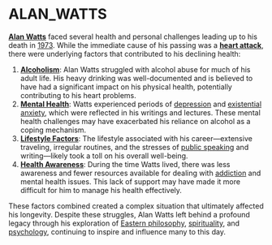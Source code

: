 # ALAN\_WATTS

[**Alan Watts**](ALAN_WATTS.md) faced several health and personal challenges leading up to his death in [1973](1973.md). While the immediate cause of his passing was a [**heart attack**](https://en.wikipedia.org/wiki/Heart_attack), there were underlying factors that contributed to his declining health:

1. [**Alcoholism**](../AI/DEMOCRATIZING_AGI.md): Alan Watts struggled with alcohol abuse for much of his adult life. His heavy drinking was well-documented and is believed to have had a significant impact on his physical health, potentially contributing to his heart problems.
2. [**Mental Health**](MENTAL_HEALTH.md): Watts experienced periods of [depression](https://en.wikipedia.org/wiki/Depression_\(mood\)) and [existential anxiety](https://en.wikipedia.org/wiki/Existential_anxiety), which were reflected in his writings and lectures. These mental health challenges may have exacerbated his reliance on alcohol as a coping mechanism.
3. [**Lifestyle Factors**](MANHATTAN_PROJECT.md): The lifestyle associated with his career—extensive traveling, irregular routines, and the stresses of [public speaking](https://en.wikipedia.org/wiki/Public_speaking) and writing—likely took a toll on his overall well-being.
4. [**Health Awareness**](GOVERNANCE_DECENTRALIZATION.md): During the time Watts lived, there was less awareness and fewer resources available for dealing with [addiction](https://en.wikipedia.org/wiki/Addiction) and mental health issues. This lack of support may have made it more difficult for him to manage his health effectively.

These factors combined created a complex situation that ultimately affected his longevity. Despite these struggles, Alan Watts left behind a profound legacy through his exploration of [Eastern philosophy](DEVELOPER_RELATIONS.md), [spirituality](TRANSLATING_TARGETED_THERAPIES_IN_COMBINATION_WITH_RADIOTHERAPY.md), and [psychology](REACTIONLESS_PROPULSION.md), continuing to inspire and influence many to this day.
